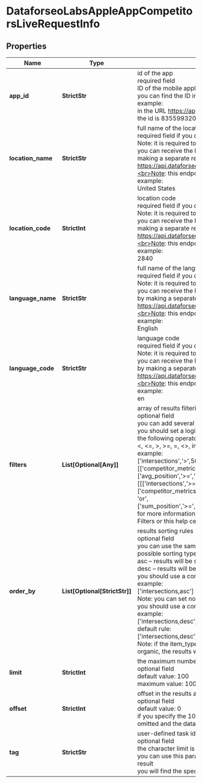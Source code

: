 # DataforseoLabsAppleAppCompetitorsLiveRequestInfo


## Properties

| Name | Type | Description | Notes |
|------------ | ------------- | ------------- | -------------|
**app_id** | **StrictStr** | id of the app<br>required field<br>ID of the mobile application on App Store;<br>you can find the ID in the URL of every app listed on App Store;<br>example:<br>in the URL https://apps.apple.com/us/app/id835599320<br>the id is 835599320 |[optional]|
**location_name** | **StrictStr** | full name of the location<br>required field if you don’t specify location_code<br>Note: it is required to specify either location_name or location_code<br>you can receive the list of available locations with their location_name by making a separate request to<br>https://api.dataforseo.com/v3/dataforseo_labs/locations_and_languages;<br>Note: this endpoint currently supports the US location only;<br>example:<br>United States |[optional]|
**location_code** | **StrictInt** | location code<br>required field if you don’t specify location_name<br>Note: it is required to specify either location_name or location_code<br>you can receive the list of available locations with their location_code by making a separate request to<br>https://api.dataforseo.com/v3/dataforseo_labs/locations_and_languages;<br>Note: this endpoint currently supports the US location only;<br>example:<br>2840 |[optional]|
**language_name** | **StrictStr** | full name of the language<br>required field if you don’t specify language_code<br>Note: it is required to specify either language_name or language_code<br>you can receive the list of available languages with their language_name by making a separate request to the<br>https://api.dataforseo.com/v3/dataforseo_labs/locations_and_languages;<br>Note: this endpoint currently supports the English language only;<br>example:<br>English |[optional]|
**language_code** | **StrictStr** | language code<br>required field if you don’t specify language_name<br>Note: it is required to specify either language_name or language_code<br>you can receive the list of available languages with their language_code by making a separate request to the<br>https://api.dataforseo.com/v3/dataforseo_labs/locations_and_languages;<br>Note: this endpoint currently supports the English language only<br>example:<br>en |[optional]|
**filters** | **List[Optional[Any]]** | array of results filtering parameters<br>optional field<br>you can add several filters at once (8 filters maximum)<br>you should set a logical operator and, or between the conditions<br>the following operators are supported:<br><, <=, >, >=, =, <>, in, not_in<br>example:<br>['intersections','>',500]<br>[['competitor_metrics.app_store_search_organic.pos_1','<>',10],'and',['avg_position','>=','10']]<br>[[['intersections','>=',50],'and',['competitor_metrics.app_store_search_organic.pos_1','in',[1,5]]],<br>'or',<br>['sum_position','>=','10000']]<br>for more information about filters, please refer to Dataforseo Labs – Filters or this help center guide |[optional]|
**order_by** | **List[Optional[StrictStr]]** | results sorting rules<br>optional field<br>you can use the same values as in the filters array to sort the results;<br>possible sorting types:<br>asc – results will be sorted in the ascending order;<br>desc – results will be sorted in the descending order;<br>you should use a comma to specify a sorting type;<br>example:<br>['intersections,asc']<br>Note: you can set no more than three sorting rules in a single request;<br>you should use a comma to separate several sorting rules;<br>example:<br>['intersections,desc','sum_position,asc']<br>default rule:<br>['intersections,desc']<br>Note: if the item_types array contains item types that are different from organic, the results will be ordered by the first item type in the array |[optional]|
**limit** | **StrictInt** | the maximum number of returned apps<br>optional field<br>default value: 100<br>maximum value: 1000 |[optional]|
**offset** | **StrictInt** | offset in the results array of returned apps<br>optional field<br>default value: 0<br>if you specify the 10 value, the first ten apps in the results array will be omitted and the data will be provided for the successive keywords |[optional]|
**tag** | **StrictStr** | user-defined task identifier<br>optional field<br>the character limit is 255<br>you can use this parameter to identify the task and match it with the result<br>you will find the specified tag value in the data object of the response |[optional]|